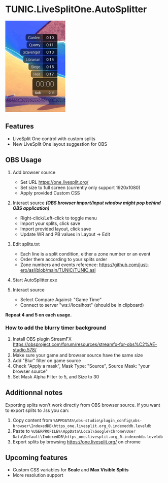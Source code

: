 # TUNIC.LiveSplitOne.AutoSplitter

![Preview](/preview.gif)

## Features

- LiveSplit One control with custom splits
- New LiveSplit One layout suggestion for OBS

## OBS Usage

1. Add browser source
    - Set URL https://one.livesplit.org/
    - Set size to full screen (currently only support 1920x1080)
    - Apply provided Custom CSS

2. Interact source ***(OBS browser import/input window might pop behind OBS application)***
    - Right-click/Left-click to toggle menu
    - Import your splits, click save
    - Import provided layout, click save
    - Update WR and PB values in Layout → Edit


3. Edit splits.txt
    - Each line is a split condition, either a zone number or an event
    - Order them according to your splits order
    - Zone numbers and events reference: https://github.com/just-ero/asl/blob/main/TUNIC/TUNIC.asl

5. Start AutoSplitter.exe

6. Interact source
    - Select Compare Against: "Game Time"
    - Connect to server "ws://localhost" (should be in clipboard)

**Repeat 4 and 5 on each usage.**

### How to add the blurry timer background
1. Install OBS plugin StreamFX https://obsproject.com/forum/resources/streamfx-for-obs%C2%AE-studio.578/
2. Make sure your game and browser source have the same size
3. Add "Blur" filter on game source
4. Check "Apply a mask", Mask Type: "Source", Source Mask: "your browser source"
5. Set Mask Alpha Filter to 5, and Size to 30

## Additionnal notes

Exporting splits won't work directly from OBS browser source.
If you want to export splits to .lss you can:
1. Copy content from
`%APPDATA%\obs-studio\plugin_config\obs-browser\IndexedDB\https_one.livesplit.org_0.indexeddb.leveldb`
2. Paste to
`%USERPROFILE%\AppData\Local\Google\Chrome\User Data\Default\IndexedDB\https_one.livesplit.org_0.indexeddb.leveldb`
3. Export splits by browsing https://one.livesplit.org/ on chrome

## Upcoming features

- Custom CSS variables for **Scale** and **Max Visible Splits** 
- More resolution support
